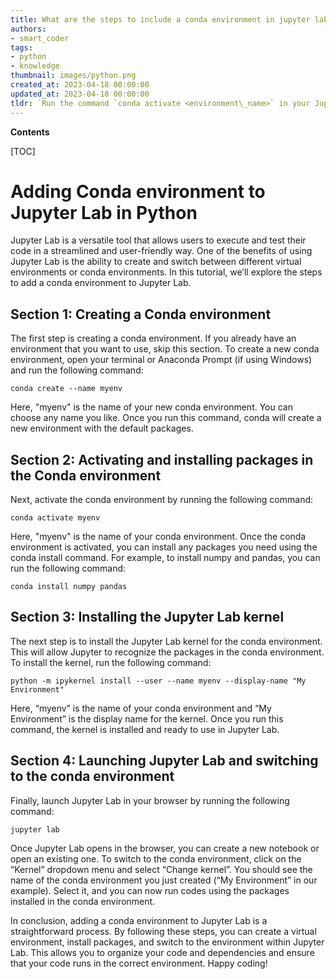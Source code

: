 ```yaml
---
title: What are the steps to include a conda environment in jupyter lab?
authors:
- smart_coder
tags:
- python
- knowledge
thumbnail: images/python.png
created_at: 2023-04-18 00:00:00
updated_at: 2023-04-18 00:00:00
tldr: `Run the command `conda activate <environment\_name>` in your Jupyter Lab terminal, then install the `ipykernel` package using `conda install ipykernel` to add the environment to Jupyter Lab.`
---
```


**Contents**

[TOC]

# Adding Conda environment to Jupyter Lab in Python

Jupyter Lab is a versatile tool that allows users to execute and test their code in a streamlined and user-friendly way. One of the benefits of using Jupyter Lab is the ability to create and switch between different virtual environments or conda environments. In this tutorial, we’ll explore the steps to add a conda environment to Jupyter Lab.

## Section 1: Creating a Conda environment

The first step is creating a conda environment. If you already have an environment that you want to use, skip this section. To create a new conda environment, open your terminal or Anaconda Prompt (if using Windows) and run the following command:

```
conda create --name myenv
```

Here, "myenv" is the name of your new conda environment. You can choose any name you like. Once you run this command, conda will create a new environment with the default packages.

## Section 2: Activating and installing packages in the Conda environment

Next, activate the conda environment by running the following command:

```
conda activate myenv
```

Here, "myenv" is the name of your conda environment. Once the conda environment is activated, you can install any packages you need using the conda install command. For example, to install numpy and pandas, you can run the following command:

```
conda install numpy pandas
```

## Section 3: Installing the Jupyter Lab kernel

The next step is to install the Jupyter Lab kernel for the conda environment. This will allow Jupyter to recognize the packages in the conda environment. To install the kernel, run the following command:

```
python -m ipykernel install --user --name myenv --display-name "My Environment"
```

Here, “myenv” is the name of your conda environment and “My Environment” is the display name for the kernel. Once you run this command, the kernel is installed and ready to use in Jupyter Lab.

## Section 4: Launching Jupyter Lab and switching to the conda environment

Finally, launch Jupyter Lab in your browser by running the following command:

```
jupyter lab
```

Once Jupyter Lab opens in the browser, you can create a new notebook or open an existing one. To switch to the conda environment, click on the “Kernel” dropdown menu and select “Change kernel”. You should see the name of the conda environment you just created (“My Environment” in our example). Select it, and you can now run codes using the packages installed in the conda environment.

In conclusion, adding a conda environment to Jupyter Lab is a straightforward process. By following these steps, you can create a virtual environment, install packages, and switch to the environment within Jupyter Lab. This allows you to organize your code and dependencies and ensure that your code runs in the correct environment. Happy coding!
